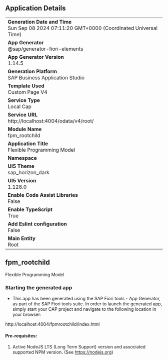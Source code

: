 ## Application Details
|               |
| ------------- |
|**Generation Date and Time**<br>Sun Sep 08 2024 07:11:20 GMT+0000 (Coordinated Universal Time)|
|**App Generator**<br>@sap/generator-fiori-elements|
|**App Generator Version**<br>1.14.5|
|**Generation Platform**<br>SAP Business Application Studio|
|**Template Used**<br>Custom Page V4|
|**Service Type**<br>Local Cap|
|**Service URL**<br>http://localhost:4004/odata/v4/root/|
|**Module Name**<br>fpm_rootchild|
|**Application Title**<br>Flexible Programming Model |
|**Namespace**<br>|
|**UI5 Theme**<br>sap_horizon_dark|
|**UI5 Version**<br>1.128.0|
|**Enable Code Assist Libraries**<br>False|
|**Enable TypeScript**<br>True|
|**Add Eslint configuration**<br>False|
|**Main Entity**<br>Root|

## fpm_rootchild

Flexible Programming Model 

### Starting the generated app

-   This app has been generated using the SAP Fiori tools - App Generator, as part of the SAP Fiori tools suite.  In order to launch the generated app, simply start your CAP project and navigate to the following location in your browser:

http://localhost:4004/fpmrootchild/index.html

#### Pre-requisites:

1. Active NodeJS LTS (Long Term Support) version and associated supported NPM version.  (See https://nodejs.org)


